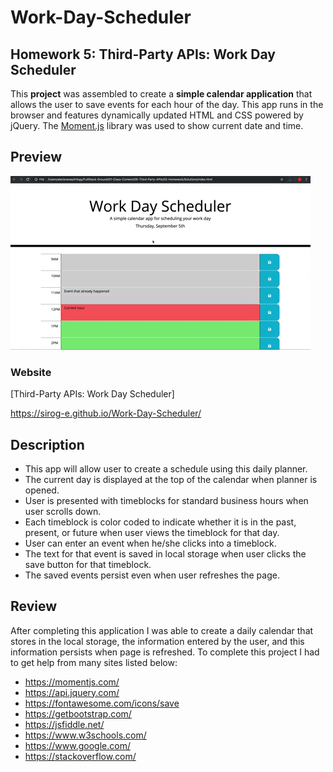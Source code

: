 # Work-Day-Scheduler

## Homework 5:  Third-Party APIs: Work Day Scheduler

This **project** was assembled to create a **simple calendar application** that allows the user to save events for each hour of the day. This app runs in the browser and features dynamically updated HTML and CSS powered by jQuery. The [Moment.js](https://momentjs.com/) library was used to show current date and time.

## Preview
![Work Day Scheduler](./assets/Work-Day-Scheduler-Preview.gif)

### Website

[Third-Party APIs: Work Day Scheduler]

https://sirog-e.github.io/Work-Day-Scheduler/


## Description

- This app will allow user to create a schedule using this daily planner.
- The current day is displayed at the top of the calendar when planner is opened. 
- User is presented with timeblocks for standard business hours when user scrolls down. 
- Each timeblock is color coded to indicate whether it is in the past, present, or future when user views the timeblock for that day.
- User can enter an event when he/she clicks into a timeblock.
- The text for that event is saved in local storage when user clicks the save button for that timeblock.
- The saved events persist even when user refreshes the page. 


## Review

After completing this application I was able to create a daily calendar that stores in the local storage, the information entered by the user, and this information persists when page is refreshed. To complete this project I had to get help from many sites listed below:

* https://momentjs.com/
* https://api.jquery.com/
* https://fontawesome.com/icons/save
* https://getbootstrap.com/
* https://jsfiddle.net/
* https://www.w3schools.com/
* https://www.google.com/
* https://stackoverflow.com/